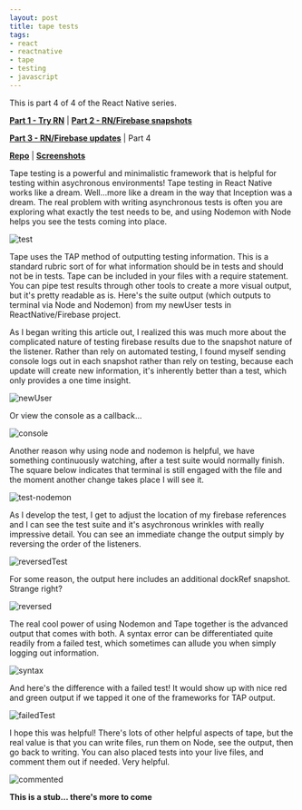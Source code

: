 ```yaml
---
layout: post
title: tape tests
tags:
- react
- reactnative
- tape
- testing
- javascript
---
```


This is part 4 of 4 of the React Native series.

**[Part 1 - Try RN](/try-RN "Getting Started")** | **[Part 2 - RN/Firebase snapshots](/RN-snapshots "React Native & Firebase Snapshots")**

**[Part 3 - RN/Firebase updates](/RN-updates "React Native & Firebase Updates")** | Part 4

**[Repo](https://github.com/TheTinyBullets/Katfish_Xcode)** | **[Screenshots](http://katfish.me)**

Tape testing is a powerful and minimalistic framework that is helpful for testing within asychronous environments! Tape testing in React Native works like a dream. Well...more like a dream in the way that Inception was a dream. The real problem with writing asynchronous tests is often you are exploring what exactly the test needs to be, and using Nodemon with Node helps you see the tests coming into place.

<img src="Test.png" alt="test">

Tape uses the TAP method of outputting testing information. This is a standard rubric sort of for what information should be in tests and should not be in tests. Tape can be included in your files with a require statement. You can pipe test results through other tools to create a more visual output, but it's pretty readable as is. Here's the suite output (which outputs to terminal via Node and Nodemon) from my newUser tests in ReactNative/Firebase project.

As I began writing this article out, I realized this was much more about the complicated nature of testing firebase results due to the snapshot nature of the listener. Rather than rely on automated testing, I found myself sending console logs out in each snapshot rather than rely on testing, because each update will create new information, it's inherently better than a test, which only provides a one time insight.

<img src="newUserRef.png" alt="newUser">

Or view the console as a callback...

<img src="console.png" alt="console">

Another reason why using node and nodemon is helpful, we have something continuously watching, after a test suite would normally finish. The square below indicates that terminal is still engaged with the file and the moment another change takes place I will see it.

<img src="Test-Nodemon.png" alt="test-nodemon">

As I develop the test, I get to adjust the location of my firebase references and I can see the test suite and it's asychronous wrinkles with really impressive detail. You can see an immediate change the output simply by reversing the order of the listeners.

<img src="reversedTest.png" alt="reversedTest">

For some reason, the output here includes an additional dockRef snapshot. Strange right?

<img src="reversed.png" alt="reversed">

The real cool power of using Nodemon and Tape together is the advanced output that comes with both. A syntax error can be differentiated quite readily from a failed test, which sometimes can allude you when simply logging out information.

<img src="syntax.png" alt="syntax">

And here's the difference with a failed test! It would show up with nice red and green output if we tapped it one of the frameworks for TAP output.

<img src="failedTest.png" alt="failedTest">

I hope this was helpful! There's lots of other helpful aspects of tape, but the real value is that you can write files, run them on Node, see the output, then go back to writing. You can also placed tests into your live files, and comment them out if needed. Very helpful.

<img src="commented.png" alt="commented">

**This is a stub... there's more to come**
